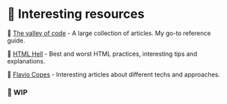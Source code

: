 # 💌 Interesting resources

📍 [The valley of code](https://thevalleyofcode.com) - A large collection of articles. My go-to reference guide.

📍 [HTML Hell](https://www.htmhell.dev/tips/) - Best and worst HTML practices, interesting tips and explanations.

📍 [Flavio Copes](https://flaviocopes.com) - Interesting articles about different techs and approaches.

### 🔔 WIP
